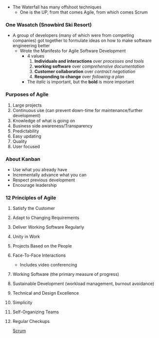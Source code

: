 

- The Waterfall has many offshoot techniques
	- One is the UP, from that comes Agile, from which comes Scrum
	  
### One Wasatch (Snowbird Ski Resort)

- A group of developers (many of which were from competing companies) got together to formulate ideas on how to make software engineering better
	- Wrote the Manifesto for Agile Software Development
		- 4 values
			1. **Individuals and interactions** over *processes and tools*
			2. **working software** over *comprehensive documentation*
			3. **Customer collaboration** over *contract negotiation*
			4. **Responding to change** over *following a plan*
		- The *italic* is important, but the **bold** is more important
		  
### Purposes of Agile

1. Large projects
2. Continuous use (can prevent down-time for maintenance/further development)
3. Knowledge of what is going on
4. Business side awareness/Transparency
5. Predictability
6. Easy updating
7. Quality
8. User focused
   
### About Kanban

- Use what you already have 
- Incrementally advance what you can
- Respect previous development
- Encourage leadership

### 12 Principles of Agile

1. Satisfy the Customer
2. Adapt to Changing Requirements
3. Deliver Working Software Regularly
4. Unity in Work
5. Projects Based on the People
6. Face-To-Face Interactions 
	-  Includes video conferencing
7. Working Software (the primary measure of progress)
8. Sustainable Development (workload management, burnout avoidance)
9. Technical and Design Excellence
10. Simplicity
11. Self-Organizing Teams
12. Regular Checkups

	[Scrum](notes/Spring%202023/Software%20Engineering/Scrum.md)